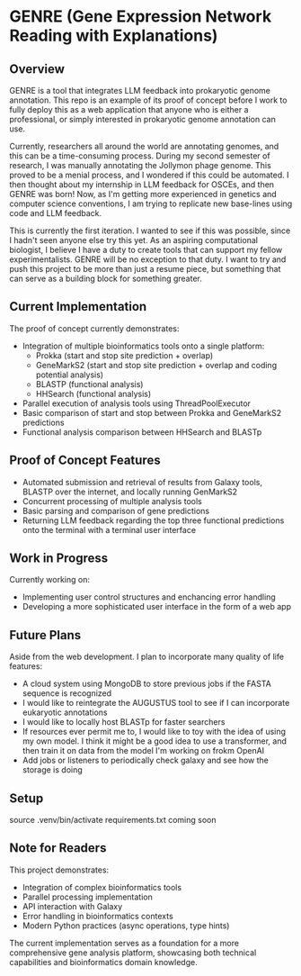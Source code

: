 # GENRE (Gene Expression Network Reading with Explanations)

## Overview
GENRE is a tool that integrates LLM feedback into prokaryotic genome annotation. This repo is an example of its proof of concept before I work to fully deploy this as a web application that anyone who is either a professional, or simply interested in prokaryotic genome annotation can use.

Currently, researchers all around the world are annotating genomes, and this can be a time-consuming process. During my second semester of research, I was manually annotating the Jollymon phage genome. This proved to be a menial process, and I wondered if this could be automated. I then thought about my internship in LLM feedback for OSCEs, and then GENRE was born! Now, as I'm getting more experienced in genetics and computer science conventions, I am trying to replicate new base-lines using code and LLM feedback.

This is currently the first iteration. I wanted to see if this was possible, since I hadn't seen anyone else try this yet. As an aspiring computational biologist, I believe I have a duty to create tools that can support my fellow experimentalists. GENRE will be no exception to that duty. I want to try and push this project to be more than just a resume piece, but something that can serve as a building block for something greater. 

## Current Implementation
The proof of concept currently demonstrates:

- Integration of multiple bioinformatics tools onto a single platform:
  - Prokka (start and stop site prediction + overlap)
  - GeneMarkS2 (start and stop site prediction + overlap and coding potential analysis)
  - BLASTP (functional analysis)
  - HHSearch (functional analysis)
- Parallel execution of analysis tools using ThreadPoolExecutor
- Basic comparison of start and stop between Prokka and GeneMarkS2 predictions
- Functional analysis comparison between HHSearch and BLASTp

## Proof of Concept Features
- Automated submission and retrieval of results from Galaxy tools, BLASTP over the internet, and locally running GenMarkS2
- Concurrent processing of multiple analysis tools
- Basic parsing and comparison of gene predictions
- Returning LLM feedback regarding the top three functional predictions onto the terminal with a terminal user interface

## Work in Progress
Currently working on:
- Implementing user control structures and enchancing error handling
- Developing a more sophisticated user interface in the form of a web app

## Future Plans
Aside from the web development. I plan to incorporate many quality of life features:
- A cloud system using MongoDB to store previous jobs if the FASTA sequence is recognized 
- I would like to reintegrate the AUGUSTUS tool to see if I can incorporate eukaryotic annotations
- I would like to locally host BLASTp for faster searchers
- If resources ever permit me to, I would like to toy with the idea of using my own model. I think it might be a good idea to use a transformer, and then train it on data from the  model I'm working on frokm OpenAI
- Add jobs or listeners to periodically check galaxy and see how the storage is doing

## Setup

source .venv/bin/activate
requirements.txt coming soon

## Note for Readers
This project demonstrates:
- Integration of complex bioinformatics tools
- Parallel processing implementation
- API interaction with Galaxy
- Error handling in bioinformatics contexts
- Modern Python practices (async operations, type hints)

The current implementation serves as a foundation for a more comprehensive gene analysis platform, showcasing both technical capabilities and bioinformatics domain knowledge.